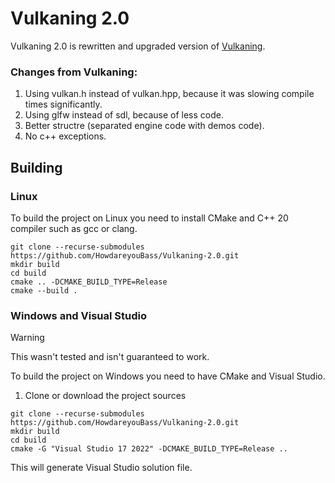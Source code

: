 # Vulkaning 2.0
Vulkaning 2.0 is rewritten and upgraded version of [Vulkaning](https://github.com/LastLosts/Vulkaning).
### Changes from Vulkaning:
1. Using vulkan.h instead of vulkan.hpp, because it was slowing compile times significantly.
2. Using glfw instead of sdl, because of less code.
3. Better structre (separated engine code with demos code).
4. No c++ exceptions.

## Building

### Linux
To build the project on Linux you need to install CMake and C++ 20 compiler such as gcc or clang.
```shell
git clone --recurse-submodules https://github.com/HowdareyouBass/Vulkaning-2.0.git
mkdir build
cd build
cmake .. -DCMAKE_BUILD_TYPE=Release
cmake --build .
```

### Windows and Visual Studio 
> [!WARNING]  
> This wasn't tested and isn't guaranteed to work.
> 
To build the project on Windows you need to have CMake and Visual Studio.
1. Clone or download the project sources
```batch
git clone --recurse-submodules https://github.com/HowdareyouBass/Vulkaning-2.0.git
mkdir build
cd build
cmake -G "Visual Studio 17 2022" -DCMAKE_BUILD_TYPE=Release .. 
```
This will generate Visual Studio solution file.

